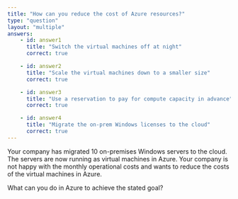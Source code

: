 ```yaml
---
title: "How can you reduce the cost of Azure resources?"
type: "question"
layout: "multiple"
answers:
    - id: answer1
      title: "Switch the virtual machines off at night"
      correct: true

    - id: answer2
      title: "Scale the virtual machines down to a smaller size"
      correct: true

    - id: answer3
      title: "Use a reservation to pay for compute capacity in advance"
      correct: true

    - id: answer4
      title: "Migrate the on-prem Windows licenses to the cloud"
      correct: true
---
```


Your company has migrated 10 on-premises Windows servers to the cloud. The servers are now running as virtual machines in Azure. Your company is not happy with the monthly operational costs and wants to reduce the costs of the virtual machines in Azure. 

What can you do in Azure to achieve the stated goal? 